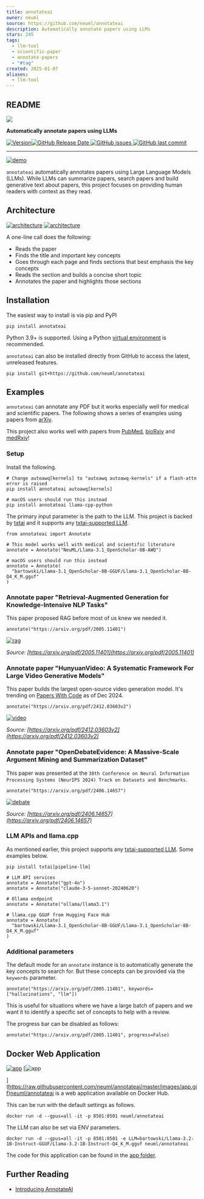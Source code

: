 ```yaml
---
title: annotateai
owner: neuml
source: https://github.com/neuml/annotateai
description: Automatically annotate papers using LLMs
stars: 245
tags:
  - llm-tool
  - scientific-paper
  - annotate-papers
  - "#tag"
created: 2025-01-07
aliases:
  - llm-tool
---
```

## README

[![](https://raw.githubusercontent.com/neuml/annotateai/master/logo.png)](https://raw.githubusercontent.com/neuml/annotateai/master/logo.png)

**Automatically annotate papers using LLMs**

 [![Version](https://camo.githubusercontent.com/fe17059dc9e0c7b95c7b47cf928b48d9e7d81508487e9015ed2c8197c4bef6c0/68747470733a2f2f696d672e736869656c64732e696f2f6769746875622f72656c656173652f6e65756d6c2f616e6e6f7461746561692e7376673f7374796c653d666c617426636f6c6f723d73756363657373)](https://github.com/neuml/annotateai/releases)[![GitHub Release Date](https://camo.githubusercontent.com/3be57dd08b8e20117aacfea340af20009bb3783a805224c40a173539b0dab531/68747470733a2f2f696d672e736869656c64732e696f2f6769746875622f72656c656173652d646174652f6e65756d6c2f616e6e6f7461746561692e7376673f7374796c653d666c617426636f6c6f723d626c7565) ](https://github.com/neuml/annotateai/releases)[![GitHub issues](https://camo.githubusercontent.com/0ed17f85ee04262d68d2b7e7aad860a85bd66929f1052af37a235390b1815bb8/68747470733a2f2f696d672e736869656c64732e696f2f6769746875622f6973737565732f6e65756d6c2f616e6e6f7461746561692e7376673f7374796c653d666c617426636f6c6f723d73756363657373) ](https://github.com/neuml/annotateai/issues)[![GitHub last commit](https://camo.githubusercontent.com/4fc03db889b04f5d9bc0621ac8ddc6c1cb2a7de9f6f5ddc93f334ad8559e9ab7/68747470733a2f2f696d672e736869656c64732e696f2f6769746875622f6c6173742d636f6d6d69742f6e65756d6c2f616e6e6f7461746561692e7376673f7374796c653d666c617426636f6c6f723d626c7565)](https://github.com/neuml/annotateai)

---

[![demo](https://raw.githubusercontent.com/neuml/annotateai/master/demo.png)](https://raw.githubusercontent.com/neuml/annotateai/master/demo.png)

`annotateai` automatically annotates papers using Large Language Models (LLMs). While LLMs can summarize papers, search papers and build generative text about papers, this project focuses on providing human readers with context as they read.

## Architecture

[![architecture](https://raw.githubusercontent.com/neuml/annotateai/master/images/architecture.png#gh-light-mode-only)](https://raw.githubusercontent.com/neuml/annotateai/master/images/architecture.png#gh-light-mode-only) [![architecture](https://raw.githubusercontent.com/neuml/annotateai/master/images/architecture-dark.png#gh-dark-mode-only)](https://raw.githubusercontent.com/neuml/annotateai/master/images/architecture-dark.png#gh-dark-mode-only)

A one-line call does the following:

- Reads the paper
- Finds the title and important key concepts
- Goes through each page and finds sections that best emphasis the key concepts
- Reads the section and builds a concise short topic
- Annotates the paper and highlights those sections

## Installation

The easiest way to install is via pip and PyPI

```
pip install annotateai
```

Python 3.9+ is supported. Using a Python [virtual environment](https://docs.python.org/3/library/venv.html) is recommended.

`annotateai` can also be installed directly from GitHub to access the latest, unreleased features.

```
pip install git+https://github.com/neuml/annotateai
```

## Examples

`annotateai` can annotate any PDF but it works especially well for medical and scientific papers. The following shows a series of examples using papers from [arXiv](https://arxiv.org/).

This project also works well with papers from [PubMed](https://pubmed.ncbi.nlm.nih.gov/), [bioRxiv](https://www.biorxiv.org/) and [medRxiv](https://www.medrxiv.org/)!

### Setup

Install the following.

```
# Change autoawq[kernels] to "autoawq autoawq-kernels" if a flash-attn error is raised
pip install annotateai autoawq[kernels]

# macOS users should run this instead
pip install annotateai llama-cpp-python
```

The primary input parameter is the path to the LLM. This project is backed by [txtai](https://github.com/neuml/txtai) and it supports any [txtai-supported LLM](https://neuml.github.io/txtai/pipeline/text/llm/).

```
from annotateai import Annotate

# This model works well with medical and scientific literature
annotate = Annotate("NeuML/Llama-3.1_OpenScholar-8B-AWQ")

# macOS users should run this instead
annotate = Annotate(
  "bartowski/Llama-3.1_OpenScholar-8B-GGUF/Llama-3.1_OpenScholar-8B-Q4_K_M.gguf"
)
```

### Annotate paper "Retrieval-Augmented Generation for Knowledge-Intensive NLP Tasks"

This paper proposed RAG before most of us knew we needed it.

```
annotate("https://arxiv.org/pdf/2005.11401")
```

[![rag](https://raw.githubusercontent.com/neuml/annotateai/master/images/rag.png)](https://raw.githubusercontent.com/neuml/annotateai/master/images/rag.png)

*Source: [https://arxiv.org/pdf/2005.11401](https://arxiv.org/pdf/2005.11401)*

### Annotate paper "HunyuanVideo: A Systematic Framework For Large Video Generative Models"

This paper builds the largest open-source video generation model. It's trending on [Papers With Code](https://paperswithcode.com/) as of Dec 2024.

```
annotate("https://arxiv.org/pdf/2412.03603v2")
```

[![video](https://raw.githubusercontent.com/neuml/annotateai/master/images/video.png)](https://raw.githubusercontent.com/neuml/annotateai/master/images/video.png)

*Source: [https://arxiv.org/pdf/2412.03603v2](https://arxiv.org/pdf/2412.03603v2)*

### Annotate paper "OpenDebateEvidence: A Massive-Scale Argument Mining and Summarization Dataset"

This paper was presented at the `38th Conference on Neural Information Processing Systems (NeurIPS 2024) Track on Datasets and Benchmarks`.

```
annotate("https://arxiv.org/pdf/2406.14657")
```

[![debate](https://raw.githubusercontent.com/neuml/annotateai/master/images/debate.png)](https://raw.githubusercontent.com/neuml/annotateai/master/images/debate.png)

*Source: [https://arxiv.org/pdf/2406.14657](https://arxiv.org/pdf/2406.14657)*

### LLM APIs and llama.cpp

As mentioned earlier, this project supports any [txtai-supported LLM](https://neuml.github.io/txtai/pipeline/text/llm/). Some examples below.

```
pip install txtai[pipeline-llm]
```

```
# LLM API services
annotate = Annotate("gpt-4o")
annotate = Annotate("claude-3-5-sonnet-20240620")

# Ollama endpoint
annotate = Annotate("ollama/llama3.1")

# llama.cpp GGUF from Hugging Face Hub
annotate = Annotate(
  "bartowski/Llama-3.1_OpenScholar-8B-GGUF/Llama-3.1_OpenScholar-8B-Q4_K_M.gguf"
)
```

### Additional parameters

The default mode for an `annotate` instance is to automatically generate the key concepts to search for. But these concepts can be provided via the `keywords` parameter.

```
annotate("https://arxiv.org/pdf/2005.11401", keywords=["hallucinations", "llm"])
```

This is useful for situations where we have a large batch of papers and we want it to identify a specific set of concepts to help with a review.

The progress bar can be disabled as follows:

```
annotate("https://arxiv.org/pdf/2005.11401", progress=False)
```

## Docker Web Application

 [![app](https://raw.githubusercontent.com/neuml/annotateai/master/images/app.gif)](https://raw.githubusercontent.com/neuml/annotateai/master/images/app.gif) [![app](https://raw.githubusercontent.com/neuml/annotateai/master/images/app.gif)

](https://raw.githubusercontent.com/neuml/annotateai/master/images/app.gif)[neuml/annotateai](https://hub.docker.com/r/neuml/annotateai) is a web application available on Docker Hub.

This can be run with the default settings as follows.

```
docker run -d --gpus=all -it -p 8501:8501 neuml/annotateai
```

The LLM can also be set via ENV parameters.

```
docker run -d --gpus=all -it -p 8501:8501 -e LLM=bartowski/Llama-3.2-1B-Instruct-GGUF/Llama-3.2-1B-Instruct-Q4_K_M.gguf neuml/annotateai
```

The code for this application can be found in the [app folder](https://github.com/neuml/annotateai/tree/master/app).

## Further Reading

- [Introducing AnnotateAI](https://medium.com/neuml/introducing-annotateai-aecda8851ce5)

